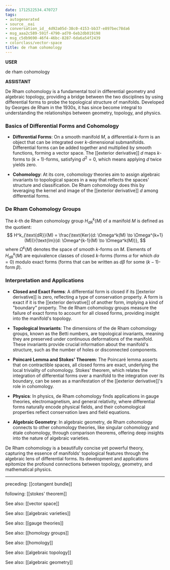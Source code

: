 ```yaml
---
date: 1712522534.470727
tags:
- autogenerated
- source__oai
- conversation_id__4d92a05d-38c0-4153-bb37-e897bec78da6
- msg_aaa2c589-591f-4790-ad70-6eb2db019198
- msg_c5db9690-46f4-46bc-8287-6da6a54f2439
- colorclass/vector-space
title: de rham cohomology
---
```


**USER**

de rham cohomology


**ASSISTANT**

De Rham cohomology is a fundamental tool in differential geometry and algebraic topology, providing a bridge between the two disciplines by using differential forms to probe the topological structure of manifolds. Developed by Georges de Rham in the 1930s, it has since become integral to understanding the relationships between geometry, topology, and physics.

### Basics of Differential Forms and Cohomology

- **Differential Forms**: On a smooth manifold $M$, a differential $k$-form is an object that can be integrated over $k$-dimensional submanifolds. Differential forms can be added together and multiplied by smooth functions, forming a vector space. The [[exterior derivative]] $d$ maps $k$-forms to $(k+1)$-forms, satisfying $d^2 = 0$, which means applying $d$ twice yields zero.

- **Cohomology**: At its core, cohomology theories aim to assign algebraic invariants to topological spaces in a way that reflects the spaces' structure and classification. De Rham cohomology does this by leveraging the kernel and image of the [[exterior derivative]] $d$ among differential forms.

### De Rham Cohomology Groups

The $k$-th de Rham cohomology group $H^k_{\text{dR}}(M)$ of a manifold $M$ is defined as the quotient:
$$
H^k_{\text{dR}}(M) = \frac{\text{Ker}(d: \Omega^k(M) \to \Omega^{k+1}(M))}{\text{Im}(d: \Omega^{k-1}(M) \to \Omega^k(M))},
$$
where $\Omega^k(M)$ denotes the space of smooth $k$-forms on $M$. Elements of $H^k_{\text{dR}}(M)$ are equivalence classes of closed $k$-forms (forms $\alpha$ for which $d\alpha = 0$) modulo exact forms (forms that can be written as $d\beta$ for some $(k-1)$-form $\beta$).

### Interpretation and Applications

- **Closed and Exact Forms**: A differential form is closed if its [[exterior derivative]] is zero, reflecting a type of conservation property. A form is exact if it is the [[exterior derivative]] of another form, implying a kind of "boundary" property. The de Rham cohomology groups measure the failure of exact forms to account for all closed forms, providing insight into the manifold's topology.

- **Topological Invariants**: The dimensions of the de Rham cohomology groups, known as the Betti numbers, are topological invariants, meaning they are preserved under continuous deformations of the manifold. These invariants provide crucial information about the manifold's structure, such as the number of holes or disconnected components.

- **Poincaré Lemma and Stokes' Theorem**: The Poincaré lemma asserts that on contractible spaces, all closed forms are exact, underlying the local triviality of cohomology. Stokes' theorem, which relates the integration of differential forms over a manifold to the integration over its boundary, can be seen as a manifestation of the [[exterior derivative]]'s role in cohomology.

- **Physics**: In physics, de Rham cohomology finds applications in gauge theories, electromagnetism, and general relativity, where differential forms naturally encode physical fields, and their cohomological properties reflect conservation laws and field equations.

- **Algebraic Geometry**: In algebraic geometry, de Rham cohomology connects to other cohomology theories, like singular cohomology and étale cohomology, through comparison theorems, offering deep insights into the nature of algebraic varieties.

De Rham cohomology is a beautifully concise yet powerful theory, capturing the essence of manifolds' topological features through the algebraic lens of differential forms. Its development and applications epitomize the profound connections between topology, geometry, and mathematical physics.


---

preceding: [[cotangent bundle]]  


following: [[stokes' theorem]]

See also: [[vector space]]


See also: [[algebraic varieties]]


See also: [[gauge theories]]


See also: [[homology groups]]


See also: [[homology]]


See also: [[algebraic topology]]


See also: [[algebraic geometry]]